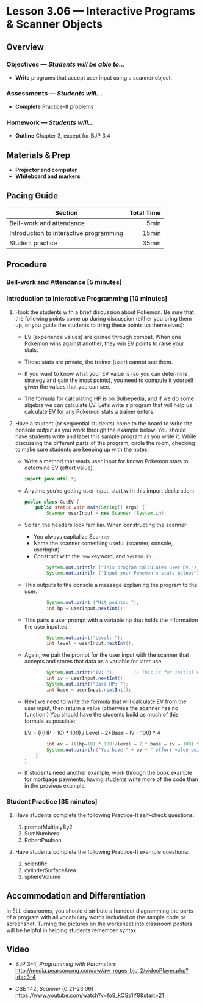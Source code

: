 Lesson 3.06 — Interactive Programs & Scanner Objects
====================================================================================================

Overview
--------
### Objectives — _Students will be able to…_
- **Write** programs that accept user input using a scanner object.

### Assessments — _Students will…_
- **Complete** Practice-It problems

### Homework — _Students will…_
- **Outline** Chapter 3, except for BJP 3.4


Materials & Prep
----------------
- **Projector and computer**
- **Whiteboard and** **markers**


Pacing Guide
------------
| Section                                 | Total Time |
|-----------------------------------------|-----------:|
| Bell-work and attendance                |       5min |
| Introduction to interactive programming |      15min |
| Student practice                        |      35min |


Procedure
---------

### Bell-work and Attendance \[5 minutes\]

### Introduction to Interactive Programming \[10 minutes\]

1. Hook the students with a brief discussion about Pokemon. Be sure that the following points come
   up during discussion (either you bring them up, or you guide the students to bring these points
   up themselves):

   - EV (experience values) are gained through combat. When one Pokemon wins against another, they
     win EV points to raise your stats.

   - These stats are private, the trainer (user) cannot see them.

   - If you want to know what your EV value is (so you can determine strategy and gain the most
     points), you need to compute it yourself given the values that you can see.

   - The formula for calculating HP is on Bulbepedia, and if we do some algebra we can calculate EV.
     Let’s write a program that will help us calculate EV for any Pokemon stats a trainer enters.

2. Have a student (or sequential students) come to the board to write the console output as you work
   through the example below. You should have students write and label this sample program as you
   write it. While discussing the different parts of the program, circle the room, checking to make
   sure students are keeping up with the notes.

   - Write a method that reads user input for known Pokemon stats to determine EV (effort value).

     ``` Java
     import java.util.*;
     ```

   - Anytime you’re getting user input, start with this import declaration:

     ``` Java
     public class GetEV {
         public static void main(String[] args) {
             Scanner userInput = new Scanner (System.in);
     ```

   - So far, the headers look familiar. When constructing the scanner:
     - You always capitalize Scanner
     - Name the scanner something useful (scanner, console, userInput)
     - Construct with the `new` keyword, and `System.in`.

     ``` Java
             System.out.println ("This program calculates user EV.");
             System.out.println ("Input your Pokemon's stats below:");
     ```

   - This outputs to the console a message explaining the program to the user:

     ``` Java
             System.out.print ("Hit points: ");
             int hp = userInput.nextInt();
     ```

   - This pairs a user prompt with a variable hp that holds the information the user inputted.

     ``` Java
             System.out.print("Level: ");
             int level = userInput.nextInt();
     ```

   - Again, we pair the prompt for the user input with the scanner that accepts and stores that data
     as a variable for later use.

     ``` Java
             System.out.print("IV: ");       // This is for initial value of the hit point stat.
             int iv = userInput.nextInt();
             System.out.print("Base HP: ");
             int base = userInput.nextInt();
     ```

   - Next we need to write the formula that will calculate EV from the user input, then return a
     value (otherwise the scanner has no function!) You should have the students build as much of
     this formula as possible:

     EV = (((HP – 10) * 100) / Level – 2*Base – IV – 100) * 4

     ``` Java
             int ev = (((hp–10) * 100)/level – 2 * base – iv – 100) * 4;
             System.out.println("You have " + ev + " effort value points for your HP stat.");
         }
     }
     ```

   - If students need another example, work through the book example for mortgage payments, having
     students write more of the code than in the previous example.

### Student Practice \[35 minutes\]

1. Have students complete the following Practice-It self-check questions:
   1. promptMultiplyBy2
   2. SumNumbers
   3. RobertPaulson

2. Have students complete the following Practice-It example questions:
   1. scientific
   2. cylinderSurfaceArea
   3. sphereVolume


Accommodation and Differentiation
---------------------------------
In ELL classrooms, you should distribute a handout diagramming the parts of a program with all
vocabulary words included on the sample code or screenshot. Turning the pictures on the worksheet
into classroom posters will be helpful in helping students remember syntax.


Video
-----
- BJP 3–4, _Programming with Parameters_<br>
  <http://media.pearsoncmg.com/aw/aw_reges_bjp_2/videoPlayer.php?id=c3-4>

- CSE 142, _Scanner_ (0:21-23:06)<br>
  <https://www.youtube.com/watch?v=fo9_kOSs1Y8&start=21>